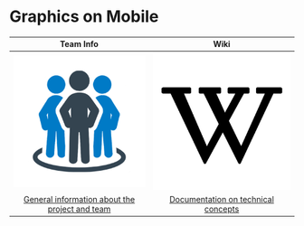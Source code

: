 # Graphics on Mobile

|  Team Info |  Wiki |
|:----------:|:-----:|
|![about]|![tech]|
|[General information about the project and team][about_page]|[Documentation on technical concepts][tech_page]|

[about]: .resources/team.png "Team Info"
<!-- [setup]: https://github.com/CAEN/michigan-covid19-check/blob/dev/public/tools.png "Setup and Install" -->
[tech]: .resources/wiki.png "Wiki"
[about_page]: https://github.com/UM-EECS-441/graphics/wiki/Team-Info
<!-- [setup_page]: https://github.com/CAEN/michigan-covid19-check/wiki/Setup-and-Install) -->
[tech_page]: https://github.com/UM-EECS-441/graphics/wiki
